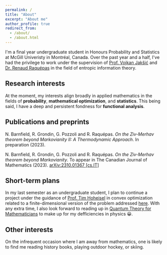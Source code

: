 ```yaml
---
permalink: /
title: "About"
excerpt: "About me"
author_profile: true
redirect_from: 
  - /about/
  - /about.html
---
```


I'm a final year undergraduate student in Honours Probability and Statistics at McGill Univeristy in Montréal, Canada. Over the past year and a half, I've had the privilege to work under the supervision of [Prof. Vojkan Jakšić](https://jaksic.xyz) and [Dr. Renaud Raquépas](https://renaudraquepas.github.io/index.html) in the field of entropic information theory. 

Research interests 
------
At the moment, my interests align broadly in applied mathematics in the fields of **probability**, **mathematical optimization**, and **statistics**. This being said, I have a deep and persistent fondness for **functional analysis**.  

Publications and preprints
------
N. Barnfield, R. Grondin, G. Pozzoli and R. Raquépas. *On the Ziv-Merhav theorem beyond Markovianity II: A Thermodynamic Approach*. In preparation (2023).  

N. Barnfield, R. Grondin, G. Pozzoli and R. Raquépas. *On the Ziv-Merhav theorem beyond Markovianity*. To appear in The Canadian Journal of Mathematics (2023). [arXiv:2310.01367 [cs.IT]](https://arxiv.org/abs/2310.01367)

Short-term plans
------
In my last semester as an undergraduate student, I plan to continue a project under the guidance of [Prof. Tim Hoheisel](https://www.math.mcgill.ca/hoheisel/) in convex optimization related to a finite-dimensional version of the problem addressed [here](https://www.math.mcgill.ca/hoheisel/MEM_main.pdf). With any extra time, I also look forward to reading up in [Quantum Theory for Mathematicians](https://link.springer.com/book/10.1007/978-1-4614-7116-5) to make up for my defficiencies in physics 😀.


Other interests
------
On the infrequent occasion where I am away from mathematics, one is likely to find me reading history books, playing outdoor hockey, or skiing.



